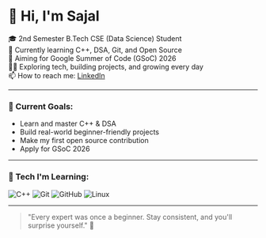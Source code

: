 # 👋 Hi, I'm Sajal

🎓 2nd Semester B.Tech CSE (Data Science) Student  
🌱 Currently learning C++, DSA, Git, and Open Source  
🎯 Aiming for Google Summer of Code (GSoC) 2026  
🧑‍💻 Exploring tech, building projects, and growing every day  
📫 How to reach me: [LinkedIn](https://linkedin.com/in/sajal-cse)

---

### 🚀 Current Goals:
- Learn and master C++ & DSA
- Build real-world beginner-friendly projects
- Make my first open source contribution
- Apply for GSoC 2026

---

### 📌 Tech I'm Learning:
![C++](https://img.shields.io/badge/-C++-00599C?style=flat&logo=c%2B%2B&logoColor=white)
![Git](https://img.shields.io/badge/-Git-F05032?style=flat&logo=git&logoColor=white)
![GitHub](https://img.shields.io/badge/-GitHub-181717?style=flat&logo=github&logoColor=white)
![Linux](https://img.shields.io/badge/-Linux-FCC624?style=flat&logo=linux&logoColor=black)

---

> "Every expert was once a beginner. Stay consistent, and you'll surprise yourself." 💪



<!--
**sajal-cse/sajal-cse** is a ✨ _special_ ✨ repository because its `README.md` (this file) appears on your GitHub profile.

Here are some ideas to get you started:

- 🔭 I’m currently working on ...
- 🌱 I’m currently learning ...
- 👯 I’m looking to collaborate on ...
- 🤔 I’m looking for help with ...
- 💬 Ask me about ...
- 📫 How to reach me: ...
- 😄 Pronouns: ...
- ⚡ Fun fact: ...
-->

